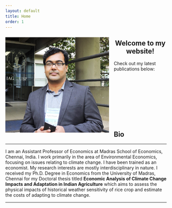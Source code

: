 ```yaml
---
layout: default
title: Home
order: 1
---
```



<img src="/images/AP_Brazil.jpg" align=left style="width:324px;height:297px;margin-top:10px;margin-right:15px"/>

<h2 style="text-align:center;">Welcome to my website! </h2>
Check out my latest publications below:

<br />
<br />
<br />
<br />
<br />
<br />
<br />
<br />
<br />
<br />

## Bio
------------------------------------
I am an Assistant Professor of Economics at Madras School of Economics, Chennai, India. I work primarily in the area of Environmental Economics, focusing on issues relating to climate change. I have been trained as an economist. My research interests are mostly interdisciplinary in nature. I received my Ph.D. Degree in Economics from the University of Madras, Chennai for my Doctoral thesis titled **Economic Analysis of Climate Change Impacts and Adaptation in Indian Agriculture** which aims to assess the physical impacts of historical weather sensitivity of rice crop and estimate the costs of adapting to climate change.

------------------------------------
